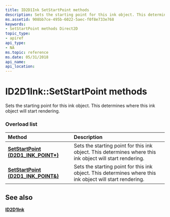 ```yaml
---
title: ID2D1Ink SetStartPoint methods
description: Sets the starting point for this ink object. This determines where this ink object will start rendering.
ms.assetid: 908bb7ce-495b-6022-5aec-f0f8e733e768
keywords:
- SetStartPoint methods Direct2D
topic_type:
- apiref
api_type:
- NA
ms.topic: reference
ms.date: 05/31/2018
api_name: 
api_location: 
---
```


# ID2D1Ink::SetStartPoint methods

Sets the starting point for this ink object. This determines where this ink object will start rendering.

### Overload list



| Method                                                                | Description                                                                                                         |
|:----------------------------------------------------------------------|:--------------------------------------------------------------------------------------------------------------------|
| [**SetStartPoint (D2D1\_INK\_POINT\*)**](https://msdn.microsoft.com/en-us/library/Dn900445(v=VS.85).aspx)  | Sets the starting point for this ink object. This determines where this ink object will start rendering.<br/> |
| [**SetStartPoint (D2D1\_INK\_POINT&)**](https://msdn.microsoft.com/en-us/library/Dn900446(v=VS.85).aspx) | Sets the starting point for this ink object. This determines where this ink object will start rendering.<br/> |



## See also

<dl> <dt>

[**ID2D1Ink**](https://msdn.microsoft.com/en-us/library/Dn900426(v=VS.85).aspx)
</dt> </dl>

 

 





